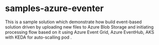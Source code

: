 # samples-azure-eventer

This is a sample solution which demonstrate how build event-based solution driven by uploading new files to Azure Blob Storage and initiating processing flow based on it using Azure Event Grid, Azure EventHub, AKS with KEDA for auto-scalling pod .
